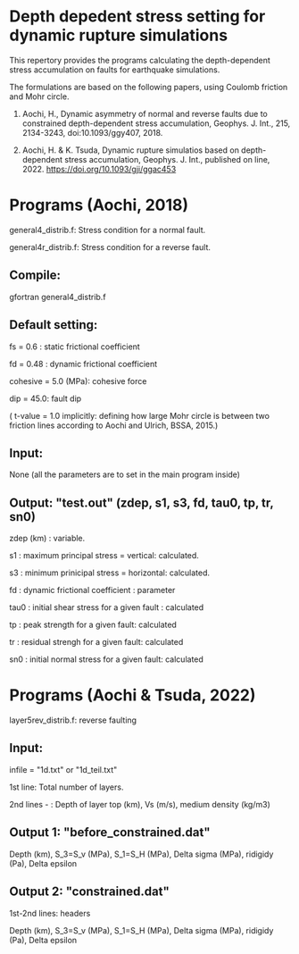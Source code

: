# Depth depedent stress setting for dynamic rupture simulations

This repertory provides the programs calculating the depth-dependent stress accumulation on faults for earthquake simulations.

The formulations are based on the following papers, using Coulomb friction and Mohr circle. 

1. Aochi, H., Dynamic asymmetry of normal and reverse faults due to constrained depth-dependent stress accumulation, Geophys. J. Int., 215, 2134-3243, doi:10.1093/ggy407, 2018.

2. Aochi, H. & K. Tsuda, Dynamic rupture simulatios based on depth-dependent stress accumulation, Geophys. J. Int., published on line, 2022. https://doi.org/10.1093/gji/ggac453

# Programs (Aochi, 2018)

general4_distrib.f: Stress condition for a normal fault. 

general4r_distrib.f: Stress condition for a reverse fault. 

## Compile: 

gfortran general4_distrib.f

## Default setting: 

  fs = 0.6 : static frictional coefficient
  
  fd = 0.48 : dynamic frictional coefficient
  
  cohesive = 5.0 (MPa): cohesive force
  
  dip = 45.0: fault dip
  
  ( t-value = 1.0 implicitly: defining how large Mohr circle is between two friction lines according to Aochi and Ulrich, BSSA, 2015.)

## Input: 

None (all the parameters are to set in the main program inside)

## Output: "test.out" (zdep, s1, s3, fd, tau0, tp, tr, sn0)

  zdep (km) : variable.

  s1 : maximum principal stress = vertical: calculated.

  s3 : minimum prinicipal stress = horizontal: calculated. 

  fd : dynamic frictional coefficient : parameter
  
  tau0 : initial shear stress for a given fault : calculated
  
  tp : peak strength for a given fault: calculated
  
  tr : residual strengh for a given fault: calculated
  
  sn0 : initial normal stress for a given fault: calculated


# Programs (Aochi & Tsuda, 2022)

layer5rev_distrib.f: reverse faulting

## Input:

infile = "1d.txt" or "1d_teil.txt"

1st line: Total number of layers.

2nd lines - : Depth of layer top (km), Vs (m/s), medium density (kg/m3)

## Output 1: "before_constrained.dat"

Depth (km), S_3=S_v (MPa), S_1=S_H (MPa), Delta sigma (MPa), ridigidy (Pa), Delta epsilon

## Output 2: "constrained.dat"

1st-2nd lines: headers

Depth (km), S_3=S_v (MPa), S_1=S_H (MPa), Delta sigma (MPa), ridigidy (Pa), Delta epsilon



